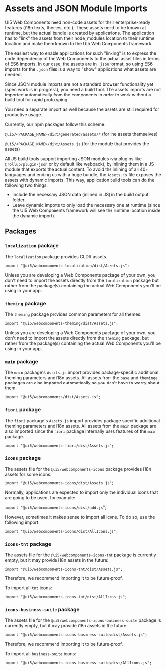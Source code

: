 # Assets and JSON Module Imports

UI5 Web Components need non-code assets for their enterprise-ready features (i18n texts, themes, etc.). These assets need to be known at runtime, but the actual bundle is created by applications. The application has to "link" the assets from their node_modules location to their runtime location and make them known to the UI5 Web Components framework.

The easiest way to enable applications for such "linking" is to express the code dependency of the Web Components to the actual asset files in terms of ES6 imports. In our case, the assets are in `.json` format, so using ES6 imports for the `.json` files is a way to "show" applications what assets are needed.

Since JSON module imports are not a standard browser functionality yet (spec work is in progress), you need a build tool. The assets imports are not imported automatically from the components in order to work without a build tool for rapid prototyping.

You need a separate import as well because the assets are still required for productive usage.

Currently, our npm packages follow this scheme:

`@ui5/<PACKAGE_NAME>/dist/generated/assets/*`
(for the assets themselves)

`@ui5/<PACKAGE_NAME>/dist/Assets.js`
(for the module that provides the assets)

All JS build tools support importing JSON modules (via plugins like `@rollup/plugin-json` or by default like webpack), by inlining them in a JS module that exports the actual content. To avoid the inlining of all 40+ languages and ending up with a huge bundle, the `Assets.js` file exposes the assets with dynamic imports. This way, application build tools can do the following two things:
- Include the necessary JSON data (inlined in JS) in the build output folder.
- Leave dynamic imports to only load the necessary one at runtime (since the UI5 Web Components framework will see the runtime location inside the dynamic import).

## Packages
<a name="packages"></a>

### `localization` package

The `localization` package provides CLDR assets.

`import "@ui5/webcomponents-localization/dist/Assets.js";`

Unless you are developing a Web Components package of your own, you don't need to import the assets directly from the `localization` package but rather from the package(s) containing the actual Web Components you'll be using in your app.

### `theming` package

The `theming` package provides common parameters for all themes.

`import "@ui5/webcomponents-theming/dist/Assets.js";`

Unless you are developing a Web Components package of your own, you don't need to import the assets directly from the `theming` package,
but rather from the package(s) containing the actual Web Components you'll be using in your app.

### `main` package

The `main` package's `Assets.js` import provides package-specific additional theming parameters and i18n assets.
All assets from the `base` and `theminge` packages are also imported automatically so you don't have to worry about them.

`import "@ui5/webcomponents/dist/Assets.js";`

### `fiori` package

The `fiori` package's `Assets.js` import provides package specific additional theming parameters and i18n assets. All assets from the `main`
package are also imported since the `fiori` package internally uses features of the `main` package.

`import "@ui5/webcomponents-fiori/dist/Assets.js";`

### `icons` package

The assets file for the `@ui5/webcomponents-icons` package provides i18n assets for some icons:

`import "@ui5/webcomponents-icons/dist/Assets.js";`

Normally, applications are expected to import only the individual icons that are going to be used, for example:

`import "@ui5/webcomponents-icons/dist/add.js`";`

However, sometimes it makes sense to import all icons. To do so, use the following import:

`import "@ui5/webcomponents-icons/dist/AllIcons.js";`

### `icons-tnt` package

The assets file for the `@ui5/webcomponents-icons-tnt` package is currently empty, but it may provide i18n assets in the future:

`import "@ui5/webcomponents-icons-tnt/dist/Assets.js";`

Therefore, we recommend importing it to be future-proof.

To import all `tnt` icons:

`import "@ui5/webcomponents-icons-tnt/dist/AllIcons.js";`

### `icons-business-suite` package

The assets file for the `@ui5/webcomponents-icons-business-suite` package is currently empty, but it may provide i18n assets in the future:

`import "@ui5/webcomponents-icons-business-suite/dist/Assets.js";`

Therefore, we recommend importing it to be future-proof.

To import all `business-suite` icons:

`import "@ui5/webcomponents-icons-business-suite/dist/AllIcons.js";`